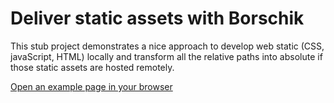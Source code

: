 # Deliver static assets with Borschik

This stub project demonstrates a nice approach to develop web static (CSS,
javaScript, HTML) locally and transform all the relative paths into absolute if
those static assets are hosted remotely.

[Open an example page in your browser](http://varya.me/st-deliverer/dist/html/)
